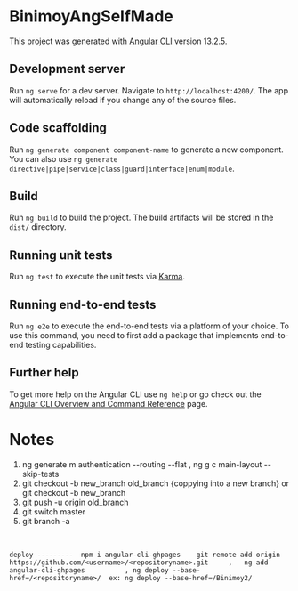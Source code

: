 # BinimoyAngSelfMade

This project was generated with [Angular CLI](https://github.com/angular/angular-cli) version 13.2.5.

## Development server

Run `ng serve` for a dev server. Navigate to `http://localhost:4200/`. The app will automatically reload if you change any of the source files.

## Code scaffolding

Run `ng generate component component-name` to generate a new component. You can also use `ng generate directive|pipe|service|class|guard|interface|enum|module`.

## Build

Run `ng build` to build the project. The build artifacts will be stored in the `dist/` directory.

## Running unit tests

Run `ng test` to execute the unit tests via [Karma](https://karma-runner.github.io).

## Running end-to-end tests

Run `ng e2e` to execute the end-to-end tests via a platform of your choice. To use this command, you need to first add a package that implements end-to-end testing capabilities.

## Further help

To get more help on the Angular CLI use `ng help` or go check out the [Angular CLI Overview and Command Reference](https://angular.io/cli) page.


# Notes  
1. ng generate m authentication --routing --flat   ,   ng g c main-layout --skip-tests
2. git checkout -b new_branch old_branch {coppying into a new branch} or git checkout -b     new_branch
3. git push -u origin old_branch
4. git switch master
5. git branch -a
<br>

 ```deploy ---------  npm i angular-cli-ghpages    git remote add origin https://github.com/<username>/<repositoryname>.git     ,   ng add angular-cli-ghpages          , ng deploy --base-href=/<repositoryname>/  ex: ng deploy --base-href=/Binimoy2/```